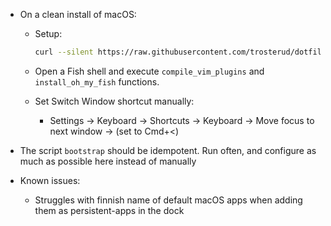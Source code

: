 * On a clean install of macOS:

  * Setup:
    ```bash
    curl --silent https://raw.githubusercontent.com/trosterud/dotfiles/master/bootstrap.sh | bash
    ```

  * Open a Fish shell and execute `compile_vim_plugins` and `install_oh_my_fish` functions.

  * Set Switch Window shortcut manually:
    * Settings -> Keyboard -> Shortcuts -> Keyboard -> Move focus to next window -> (set to Cmd+<)

* The script `bootstrap` should be idempotent. Run often, and configure as much as possible here instead of manually

* Known issues:
  * Struggles with finnish name of default macOS apps when adding them as persistent-apps in the dock
